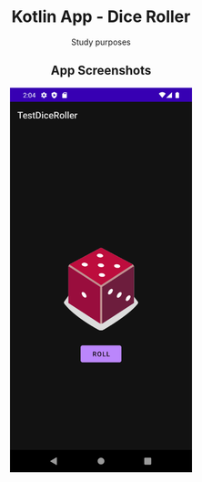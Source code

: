 <div align="center">

# Kotlin App - Dice Roller

Study purposes

## App Screenshots

<img width="320" src="/doc/images/app-start.png" alt="Screenshot of application screen" />